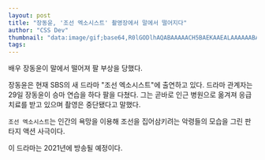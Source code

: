 ```yaml
---
layout: post
title: "장동윤, '조선 엑소시스트' 촬영장에서 말에서 떨어지다"
author: "CSS Dev"
thumbnail: "data:image/gif;base64,R0lGODlhAQABAAAAACH5BAEKAAEALAAAAAABAAEAAAICTAEAOw=="
tags: 
---
```



배우 장동윤이 말에서 떨어져 팔 부상을 당했다.

장동윤은 현재 SBS의 새 드라마 "조선 엑소시스트"에 출연하고 있다. 드라마 관계자는 29일 장동윤이 승마 연습을 하다 팔을 다쳤다. 그는 곧바로 인근 병원으로 옮겨져 응급 치료를 받고 있으며 촬영은 중단됐다고 말했다.

`조선 엑소시스트`는 인간의 욕망을 이용해 조선을 집어삼키려는 악령들의 모습을 그린 판타지 액션 사극이다.

이 드라마는 2021년에 방송될 예정이다.